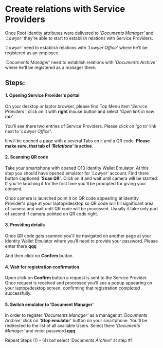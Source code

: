 ﻿# Create relations with Service Providers

Once Root Identity attributes were delivered to *'Documents Manager'* and *'Lawyer'* they're able to start to establish relations with Service Providers. 

*'Lawyer'* need to establish relations with *'Lawyer Office'* where he'll be registered as an employee.

*'Documents Manager'* need to establish relations with *'Documents Archive'* where he'll be registered as a manager there.

## Steps:

#### 1. Opening Service Provider's portal
On your desktop or laptor browser, please find Top Menu item *'Service Providers'*, 
click on it with **right** mouse button and select *'Open link in new tab'*.

You'll see there two entries of Service Providers. Please click on *'go to'* link next to *'Lawyer Office'*.

It will be opened a page with a several Tabs on it and a QR code. **Please make sure, that tab of *'Relations'* is active**.

#### 2. Scanning QR code

Take your smartphone with opened O10 Identity Wallet Emulator. 
At this step you should have opened emulator for *'Lawyer'* account.
Find there button captioned **'Scan QR'**.
Click on it and wait until camera will be started. 
If you're lauching it for the first time you'll be prompted for giving your consent.

Once camera is launched point it on QR code appearing at Identity Provider's page at your laptop/desktop so QR code will fill significant area of camera and wait until QR code will be processed. 
Usually it take only part of second if camera pointed on QR code right.

#### 3. Providing details

Once QR code gets scanned you'll be navigated on another page at your Identity Wallet Emulator where you'll need to provide your password. Please enter there **qqq**

And then click on **Confirm** button.

#### 4. Wait for registration confirmation

Upon click on **Confirm** button a request is sent to the Service Provider. 
Once request is received and processed you'll see a popup appearing on your laptop/desktop screen, confirming that registration completed successfully.

#### 5. Switch emulator to 'Document Manager'
In order to register *'Documents Manager'* as a manager at *'Documents Archive'* click on **'Stop emulator'** button on your smartphone.
You'll be redirected to the list of all available Users. Select there *'Documents Manager'* and enter password **qqq**

Repeat Steps (1) - (4) but select *'Documents Archive'* at step #1
